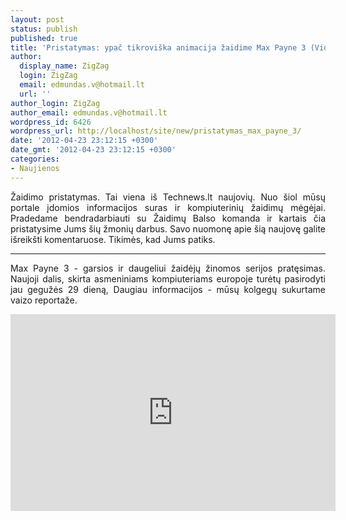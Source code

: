 ```yaml
---
layout: post
status: publish
published: true
title: 'Pristatymas: ypač tikroviška animacija žaidime Max Payne 3 (Video)'
author:
  display_name: ZigZag
  login: ZigZag
  email: edmundas.v@hotmail.lt
  url: ''
author_login: ZigZag
author_email: edmundas.v@hotmail.lt
wordpress_id: 6426
wordpress_url: http://localhost/site/new/pristatymas_max_payne_3/
date: '2012-04-23 23:12:15 +0300'
date_gmt: '2012-04-23 23:12:15 +0300'
categories:
- Naujienos
---
```

<p style="text-align: justify; ">
	Žaidimo pristatymas. Tai viena i&scaron; Technews.lt naujovių. Nuo &scaron;iol mūsų portale įdomios informacijos suras ir kompiuterinių žaidimų mėgėjai. Pradedame bendradarbiauti su Žaidimų Balso komanda ir kartais čia pristatysime Jums &scaron;ių žmonių darbus. Savo nuomonę apie &scaron;ią naujovę galite i&scaron;reik&scaron;ti komentaruose. Tikimės, kad Jums patiks.</p>
<hr />
<p style="text-align: justify; ">
	Max Payne 3 - garsios ir daugeliui žaidėjų žinomos serijos pratęsimas. Naujoji dalis, skirta asmeniniams kompiuteriams europoje turėtų pasirodyti jau gegužės 29 dieną, Daugiau informacijos - mūsų kolgegų sukurtame vaizo reportaže.</p>
<p style="text-align: justify; ">
	<iframe allowfullscreen="" frameborder="0" height="315" src="http://www.youtube.com/embed/7Klj_jIBp1Q" width="520"></iframe></p>
